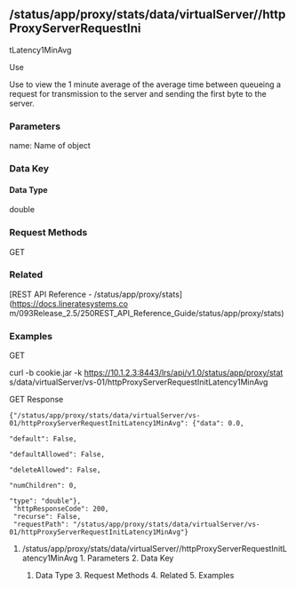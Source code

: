 ## /status/app/proxy/stats/data/virtualServer/<name>/httpProxyServerRequestIni
tLatency1MinAvg

Use

Use to view the 1 minute average of the average time between queueing a
request for transmission to the server and sending the first byte to the
server.

### Parameters

name: Name of object

### Data Key

#### Data Type

double

### Request Methods

GET

### Related

[REST API Reference - /status/app/proxy/stats](https://docs.lineratesystems.co
m/093Release_2.5/250REST_API_Reference_Guide/status/app/proxy/stats)

### Examples

GET

curl -b cookie.jar -k https://10.1.2.3:8443/lrs/api/v1.0/status/app/proxy/stat
s/data/virtualServer/vs-01/httpProxyServerRequestInitLatency1MinAvg

GET Response

    
    {"/status/app/proxy/stats/data/virtualServer/vs-01/httpProxyServerRequestInitLatency1MinAvg": {"data": 0.0,
                                                                                                 "default": False,
                                                                                                 "defaultAllowed": False,
                                                                                                 "deleteAllowed": False,
                                                                                                 "numChildren": 0,
                                                                                                 "type": "double"},
     "httpResponseCode": 200,
     "recurse": False,
     "requestPath": "/status/app/proxy/stats/data/virtualServer/vs-01/httpProxyServerRequestInitLatency1MinAvg"}
    

  1. /status/app/proxy/stats/data/virtualServer/<name>/httpProxyServerRequestInitLatency1MinAvg
    1. Parameters
    2. Data Key
      1. Data Type
    3. Request Methods
    4. Related
    5. Examples

